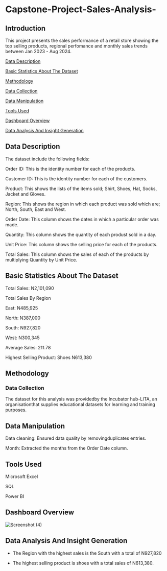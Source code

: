 # Capstone-Project-Sales-Analysis-


## Introduction

This project presents the sales performance of a retail store showing the top selling products, regional perfomance and monthly sales trends between Jan 2023 - Aug 2024.

[ Data Description](#data-description)

[ Basic Statistics About The Dataset](#basic-sattistics-about-the-dataset)

[Methodology](#methodology)

[Data Collection](#data-collection)

[ Data Manipulation](#data-manipulation)

[Tools Used ](#tools-used)

[Dashboard Overview](#dashboard-overview)

[Data Analysis And Insight Generation](#data-analysis-and-insight-generation)


## Data Description
The dataset include the following fields:

Order ID: This is the identity number for each of the products.

Customer ID: This is the identity number for each of the customers.

Product: This shows the lists of the items sold; Shirt, Shoes, Hat,  Socks, Jacket and Gloves.

Region: This shows the region in which each product was sold which are; North, South, East and West.

Order Date: This column shows the dates in which a particular order was made.

Quantity: This column shows the quantity of each produst sold in a day.

Unit Price: This column shows the selling price for each of the products.

Total Sales: This column shows the sales of each of the products by multiplying Quantity by Unit Price.


## Basic Statistics About The Dataset

Total Sales: N2,101,090

Total Sales By Region

East: N485,925

North: N387,000

South: N927,820

West: N300,345

Average Sales: 211.78

Highest Selling Product: 
Shoes  N613,380

## Methodology

### Data Collection
The dataset for this analysis was providedby the Incubator hub-LITA, an organisationthat supplies educational datasets for learning and training purposes.

## Data Manipulation

Data cleaning:  Ensured data quality by removingduplicates entries.

Month: Extracted the months from the Order Date column.

## Tools Used 

Microsoft Excel

SQL

Power BI

## Dashboard Overview




![Screenshot (4)](https://github.com/user-attachments/assets/43785cbb-0f98-49ac-9171-fd6162eb2366)




## Data Analysis And Insight Generation

- The Region with the highest sales is the South with a total of N927,820

- The highest selling product is shoes with a total sales of N613,380.
